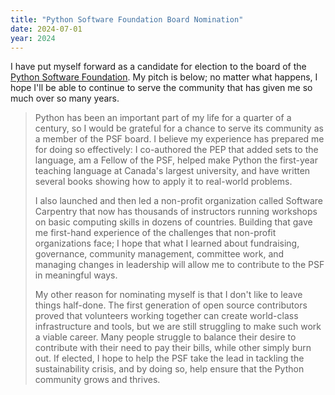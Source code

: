 ```yaml
---
title: "Python Software Foundation Board Nomination"
date: 2024-07-01
year: 2024
---
```


I have put myself forward as a candidate for election to the board of
the [Python Software Foundation](https://www.python.org/psf-landing/).
My pitch is below;
no matter what happens,
I hope I'll be able to continue to serve the community that has given me so much over so many years.

> Python has been an important part of my life for a quarter of a century,
> so I would be grateful for a chance to serve its community as a member of the PSF board.
> I believe my experience has prepared me for doing so effectively:
> I co-authored the PEP that added sets to the language,
> am a Fellow of the PSF,
> helped make Python the first-year teaching language at Canada's largest university,
> and have written several books showing how to apply it to real-world problems.
>
> I also launched and then led a non-profit organization called Software Carpentry
> that now has thousands of instructors running workshops on basic computing skills in dozens of countries.
> Building that gave me first-hand experience of the challenges that non-profit organizations face;
> I hope that what I learned about fundraising, governance, community management, committee work,
> and managing changes in leadership
> will allow me to contribute to the PSF in meaningful ways.
>
> My other reason for nominating myself is that I don't like to leave things half-done.
> The first generation of open source contributors proved that
> volunteers working together can create world-class infrastructure and tools,
> but we are still struggling to make such work a viable career.
> Many people struggle to balance their desire to contribute with their need to pay their bills,
> while other simply burn out.
> If elected,
> I hope to help the PSF take the lead in tackling the sustainability crisis,
> and by doing so,
> help ensure that the Python community grows and thrives. 
